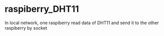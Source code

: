 # raspiberry_DHT11
In local network, one raspiberry read data of DHT11 and send it to the other raspiberry by socket
